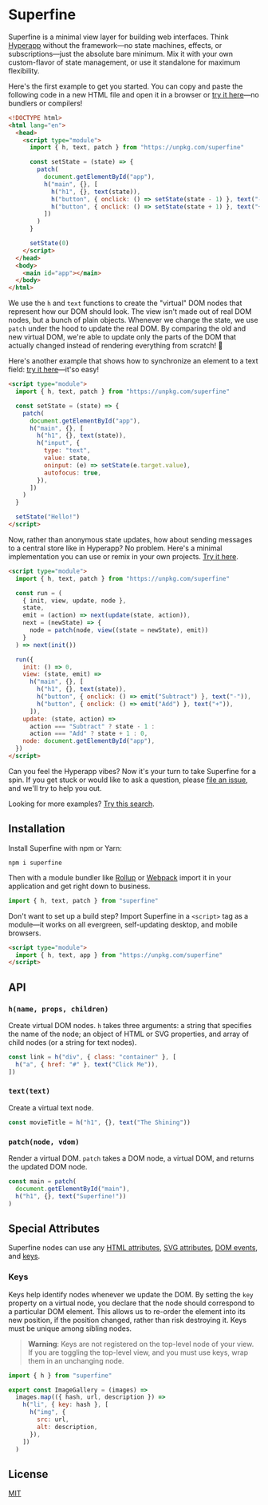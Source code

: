 # Superfine

Superfine is a minimal view layer for building web interfaces. Think [Hyperapp](https://github.com/jorgebucaran/hyperapp) without the framework—no state machines, effects, or subscriptions—just the absolute bare minimum. Mix it with your own custom-flavor of state management, or use it standalone for maximum flexibility.

Here's the first example to get you started. You can copy and paste the following code in a new HTML file and open it in a browser or [try it here](https://cdpn.io/LdLJXX)—no bundlers or compilers!

```html
<!DOCTYPE html>
<html lang="en">
  <head>
    <script type="module">
      import { h, text, patch } from "https://unpkg.com/superfine"

      const setState = (state) => {
        patch(
          document.getElementById("app"),
          h("main", {}, [
            h("h1", {}, text(state)),
            h("button", { onclick: () => setState(state - 1) }, text("-")),
            h("button", { onclick: () => setState(state + 1) }, text("+")),
          ])
        )
      }

      setState(0)
    </script>
  </head>
  <body>
    <main id="app"></main>
  </body>
</html>
```

We use the `h` and `text` functions to create the "virtual" DOM nodes that represent how our DOM should look. The view isn't made out of real DOM nodes, but a bunch of plain objects. Whenever we change the state, we use `patch` under the hood to update the real DOM. By comparing the old and new virtual DOM, we're able to update only the parts of the DOM that actually changed instead of rendering everything from scratch! 🙌

Here's another example that shows how to synchronize an element to a text field: [try it here](https://cdpn.io/KoqxGW)—it'so easy!

```html
<script type="module">
  import { h, text, patch } from "https://unpkg.com/superfine"

  const setState = (state) => {
    patch(
      document.getElementById("app"),
      h("main", {}, [
        h("h1", {}, text(state)),
        h("input", {
          type: "text",
          value: state,
          oninput: (e) => setState(e.target.value),
          autofocus: true,
        }),
      ])
    )
  }

  setState("Hello!")
</script>
```

Now, rather than anonymous state updates, how about sending messages to a central store like in Hyperapp? No problem. Here's a minimal implementation you can use or remix in your own projects. [Try it here](https://cdpn.io/vqRZmy).

```html
<script type="module">
  import { h, text, patch } from "https://unpkg.com/superfine"

  const run = (
    { init, view, update, node },
    state,
    emit = (action) => next(update(state, action)),
    next = (newState) => {
      node = patch(node, view((state = newState), emit))
    }
  ) => next(init())

  run({
    init: () => 0,
    view: (state, emit) =>
      h("main", {}, [
        h("h1", {}, text(state)),
        h("button", { onclick: () => emit("Subtract") }, text("-")),
        h("button", { onclick: () => emit("Add") }, text("+")),
      ]),
    update: (state, action) =>
      action === "Subtract" ? state - 1 : 
      action === "Add" ? state + 1 : 0,
    node: document.getElementById("app"),
  })
</script>
```

Can you feel the Hyperapp vibes? Now it's your turn to take Superfine for a spin. If you get stuck or would like to ask a question, please [file an issue](https://github.com/jorgebucaran/superfine/issues/new), and we'll try to help you out.

Looking for more examples? [Try this search](https://codepen.io/search/pens?q=superfine&page=1&order=superviewularity&depth=everything&show_forks=false).

## Installation

Install Superfine with npm or Yarn:

```console
npm i superfine
```

Then with a module bundler like [Rollup](https://rollupjs.org) or [Webpack](https://webpack.js.org) import it in your application and get right down to business.

```js
import { h, text, patch } from "superfine"
```

Don't want to set up a build step? Import Superfine in a `<script>` tag as a module—it works on all evergreen, self-updating desktop, and mobile browsers.

```html
<script type="module">
  import { h, text, app } from "https://unpkg.com/superfine"
</script>
```

## API

### `h(name, props, children)`

Create virtual DOM nodes. `h` takes three arguments: a string that specifies the name of the node; an object of HTML or SVG properties, and array of child nodes (or a string for text nodes).

```js
const link = h("div", { class: "container" }, [
  h("a", { href: "#" }, text("Click Me")),
])
```

### `text(text)`

Create a virtual text node.

```js
const movieTitle = h("h1", {}, text("The Shining"))
```

### `patch(node, vdom)`

Render a virtual DOM. `patch` takes a DOM node, a virtual DOM, and returns the updated DOM node.

```js
const main = patch(
  document.getElementById("main"),
  h("h1", {}, text("Superfine!"))
)
```

## Special Attributes

Superfine nodes can use any [HTML attributes](https://developer.mozilla.org/en-US/docs/Web/HTML/Attributes), [SVG attributes](https://developer.mozilla.org/en-US/docs/Web/SVG/Attribute), [DOM events](https://developer.mozilla.org/en-US/docs/Web/Events), and [keys](#keys).

### Keys

Keys help identify nodes whenever we update the DOM. By setting the `key` property on a virtual node, you declare that the node should correspond to a particular DOM element. This allows us to re-order the element into its new position, if the position changed, rather than risk destroying it. Keys must be unique among sibling nodes.

> **Warning**: Keys are not registered on the top-level node of your view. If you are toggling the top-level view, and you must use keys, wrap them in an unchanging node.

```js
import { h } from "superfine"

export const ImageGallery = (images) =>
  images.map(({ hash, url, description }) =>
    h("li", { key: hash }, [
      h("img", {
        src: url,
        alt: description,
      }),
    ])
  )
```

## License

[MIT](LICENSE.md)
